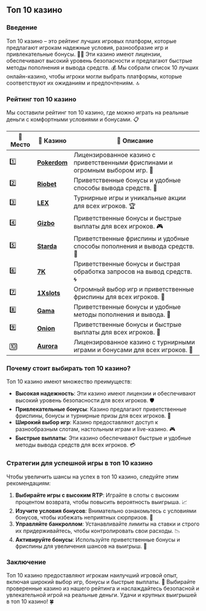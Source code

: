 ## Топ 10 казино

### Введение
Топ 10 казино – это рейтинг лучших игровых платформ, которые предлагают игрокам надежные условия, разнообразие игр и привлекательные бонусы. 🎰💎 Эти казино имеют лицензии, обеспечивают высокий уровень безопасности и предлагают быстрые методы пополнения и вывода средств. 💰 Мы собрали список 10 лучших онлайн-казино, чтобы игроки могли выбрать платформы, которые соответствуют их ожиданиям и предпочтениям. 🔝

### Рейтинг топ 10 казино
Мы составили рейтинг топ 10 казино, где можно играть на реальные деньги с комфортными условиями и бонусами. 📋

| 🥇 **Место** | 🎰 **Казино** | 💬 **Описание** |
|-------------|-------------|----------------|
| 1️⃣ | [**Pokerdom**](https://brandplay.link/4k77v2yx) | Лицензированное казино с приветственными фриспинами и огромным выбором игр. 🎁 |
| 2️⃣ | [**Riobet**](https://brandplay.link/7xBLTPyj) | Приветственные бонусы и удобные способы вывода средств. 🤑 |
| 3️⃣ | [**LEX**](https://brandplay.link/zW4hdDFV) | Турнирные игры и уникальные акции для всех игроков. 🏆 |
| 4️⃣ | [**Gizbo**](https://brandplay.link/bprXw4YV) | Приветственные бонусы и быстрые выплаты для всех игроков. 🎮 |
| 5️⃣ | [**Starda**](https://brandplay.link/fB7xwRFL) | Приветственные фриспины и удобные способы пополнения и вывода средств. 🌟 |
| 6️⃣ | [**7K**](https://brandplay.link/BvQyFShp) | Приветственные бонусы и быстрая обработка запросов на вывод средств. 🌀 |
| 7️⃣ | [**1Xslots**](https://brandplay.link/hSB1khtr) | Огромный выбор игр и приветственные фриспины для всех игроков. 🎰 |
| 8️⃣ | [**Gama**](https://brandplay.link/j6NMKsDz) | Приветственные бонусы и удобные методы пополнения и вывода. 🧩 |
| 9️⃣ | [**Onion**](https://brandplay.link/zBGRVpQ9) | Приветственные бонусы и быстрые выплаты для всех игроков. 💎 |
| 🔟 | [**Aurora**](https://10trafic-stat2.com/click/668546556bcc6313411604bd/6766/13032/subaccount) | Лицензированное казино с турнирными играми и бонусами для всех игроков. 🚀 |

### Почему стоит выбирать топ 10 казино?
Топ 10 казино имеют множество преимуществ:

- **Высокая надежность**: Эти казино имеют лицензии и обеспечивают высокий уровень безопасности для всех игроков. 🛡️
- **Привлекательные бонусы**: Казино предлагают приветственные фриспины, бонусы и турнирные призы для всех игроков. 🎁
- **Широкий выбор игр**: Казино предоставляют доступ к разнообразным слотам, настольным играм и live-казино. 🎮
- **Быстрые выплаты**: Эти казино обеспечивают быстрые и удобные методы вывода средств для всех игроков. 💳

### Стратегии для успешной игры в топ 10 казино
Чтобы увеличить шансы на успех в топ 10 казино, следуйте этим рекомендациям:

1. **Выбирайте игры с высоким RTP**: Играйте в слоты с высоким процентом возврата, чтобы повысить вероятность выигрыша. 📈
2. **Изучите условия бонусов**: Внимательно ознакомьтесь с условиями бонусов, чтобы избежать неприятных сюрпризов. 📜
3. **Управляйте банкроллом**: Устанавливайте лимиты на ставки и строго их придерживайтесь, чтобы контролировать свои расходы. 📉
4. **Активируйте бонусы**: Используйте приветственные бонусы и фриспины для увеличения шансов на выигрыш. 💎

### Заключение
Топ 10 казино предоставляют игрокам наилучший игровой опыт, включая широкий выбор игр, бонусы и быстрые выплаты. 💸 Выбирайте проверенные казино из нашего рейтинга и наслаждайтесь безопасной и увлекательной игрой на реальные деньги. Удачи и крупных выигрышей в топ 10 казино! 🍀
